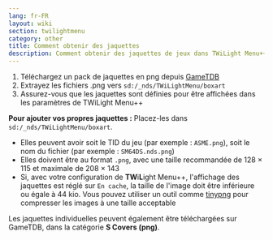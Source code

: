 ```yaml
---
lang: fr-FR
layout: wiki
section: twilightmenu
category: other
title: Comment obtenir des jaquettes
description: Comment obtenir des jaquettes de jeux dans TWiLight Menu++
---
```


1. Téléchargez un pack de jaquettes en png depuis [GameTDB](https://www.gametdb.com/DS/Downloads#cover_packs)
1. Extrayez les fichiers .png vers `sd:/_nds/TWiLightMenu/boxart`
1. Assurez-vous que les jaquettes sont définies pour être affichées dans les paramètres de TWiLight Menu++

**Pour ajouter vos propres jaquettes :** Placez-les dans `sd:/_nds/TWiLightMenu/boxart`.
- Elles peuvent avoir soit le TID du jeu (par exemple : `ASME.png`), soit le nom du fichier (par exemple : `SM64DS.nds.png`)
- Elles doivent être au format `.png`, avec une taille recommandée de 128 × 115 et maximale de 208 × 143
- Si, avec votre configuration de **TW**i**L**ight Menu++, l'affichage des jaquettes est réglé sur `En cache`, la taille de l'image doit être inférieure ou égale à 44 kio. Vous pouvez utiliser un outil comme [tinypng](https://tinypng.com/) pour compresser les images à une taille acceptable

Les jaquettes individuelles peuvent également être téléchargées sur GameTDB, dans la catégorie **S Covers (png)**.
